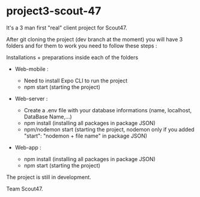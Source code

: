 # project3-scout-47
It's a 3 man first "real" client project for Scout47.

After git cloning the project (dev branch at the moment) you will have 3 folders and for them to work you need to follow these steps :

Installations + preparations inside each of the folders

- Web-mobile : 
  + Need to install Expo CLI to run the project
  + npm start (starting the project)
  
- Web-server : 
  + Create a .env file with your database informations (name, localhost, DataBase Name,...)
  + npm install (installing all packages in package JSON)
  + npm/nodemon start (starting the project, nodemon only if you added "start": "nodemon + file name" in package JSON) 
  
- Web-app : 
  + npm install (installing all packages in package JSON)
  + npm start (starting the project)
  
The project is still in development.

Team Scout47.



